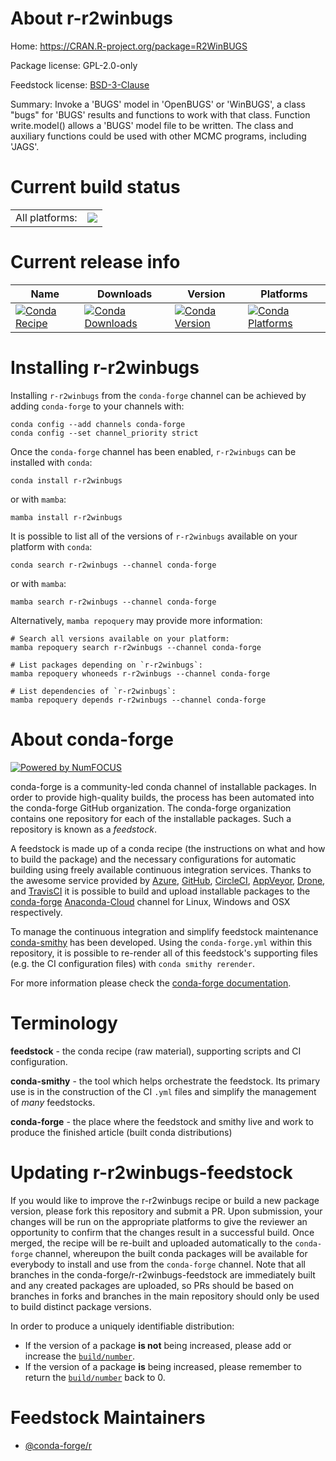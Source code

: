 About r-r2winbugs
=================

Home: https://CRAN.R-project.org/package=R2WinBUGS

Package license: GPL-2.0-only

Feedstock license: [BSD-3-Clause](https://github.com/conda-forge/r-r2winbugs-feedstock/blob/main/LICENSE.txt)

Summary: Invoke a 'BUGS' model in 'OpenBUGS' or 'WinBUGS', a class "bugs" for 'BUGS'  results and functions to work with that class. Function write.model() allows a 'BUGS' model file to be written.   The class and auxiliary functions could be used with other MCMC programs, including 'JAGS'.

Current build status
====================


<table><tr><td>All platforms:</td>
    <td>
      <a href="https://dev.azure.com/conda-forge/feedstock-builds/_build/latest?definitionId=6847&branchName=main">
        <img src="https://dev.azure.com/conda-forge/feedstock-builds/_apis/build/status/r-r2winbugs-feedstock?branchName=main">
      </a>
    </td>
  </tr>
</table>

Current release info
====================

| Name | Downloads | Version | Platforms |
| --- | --- | --- | --- |
| [![Conda Recipe](https://img.shields.io/badge/recipe-r--r2winbugs-green.svg)](https://anaconda.org/conda-forge/r-r2winbugs) | [![Conda Downloads](https://img.shields.io/conda/dn/conda-forge/r-r2winbugs.svg)](https://anaconda.org/conda-forge/r-r2winbugs) | [![Conda Version](https://img.shields.io/conda/vn/conda-forge/r-r2winbugs.svg)](https://anaconda.org/conda-forge/r-r2winbugs) | [![Conda Platforms](https://img.shields.io/conda/pn/conda-forge/r-r2winbugs.svg)](https://anaconda.org/conda-forge/r-r2winbugs) |

Installing r-r2winbugs
======================

Installing `r-r2winbugs` from the `conda-forge` channel can be achieved by adding `conda-forge` to your channels with:

```
conda config --add channels conda-forge
conda config --set channel_priority strict
```

Once the `conda-forge` channel has been enabled, `r-r2winbugs` can be installed with `conda`:

```
conda install r-r2winbugs
```

or with `mamba`:

```
mamba install r-r2winbugs
```

It is possible to list all of the versions of `r-r2winbugs` available on your platform with `conda`:

```
conda search r-r2winbugs --channel conda-forge
```

or with `mamba`:

```
mamba search r-r2winbugs --channel conda-forge
```

Alternatively, `mamba repoquery` may provide more information:

```
# Search all versions available on your platform:
mamba repoquery search r-r2winbugs --channel conda-forge

# List packages depending on `r-r2winbugs`:
mamba repoquery whoneeds r-r2winbugs --channel conda-forge

# List dependencies of `r-r2winbugs`:
mamba repoquery depends r-r2winbugs --channel conda-forge
```


About conda-forge
=================

[![Powered by
NumFOCUS](https://img.shields.io/badge/powered%20by-NumFOCUS-orange.svg?style=flat&colorA=E1523D&colorB=007D8A)](https://numfocus.org)

conda-forge is a community-led conda channel of installable packages.
In order to provide high-quality builds, the process has been automated into the
conda-forge GitHub organization. The conda-forge organization contains one repository
for each of the installable packages. Such a repository is known as a *feedstock*.

A feedstock is made up of a conda recipe (the instructions on what and how to build
the package) and the necessary configurations for automatic building using freely
available continuous integration services. Thanks to the awesome service provided by
[Azure](https://azure.microsoft.com/en-us/services/devops/), [GitHub](https://github.com/),
[CircleCI](https://circleci.com/), [AppVeyor](https://www.appveyor.com/),
[Drone](https://cloud.drone.io/welcome), and [TravisCI](https://travis-ci.com/)
it is possible to build and upload installable packages to the
[conda-forge](https://anaconda.org/conda-forge) [Anaconda-Cloud](https://anaconda.org/)
channel for Linux, Windows and OSX respectively.

To manage the continuous integration and simplify feedstock maintenance
[conda-smithy](https://github.com/conda-forge/conda-smithy) has been developed.
Using the ``conda-forge.yml`` within this repository, it is possible to re-render all of
this feedstock's supporting files (e.g. the CI configuration files) with ``conda smithy rerender``.

For more information please check the [conda-forge documentation](https://conda-forge.org/docs/).

Terminology
===========

**feedstock** - the conda recipe (raw material), supporting scripts and CI configuration.

**conda-smithy** - the tool which helps orchestrate the feedstock.
                   Its primary use is in the construction of the CI ``.yml`` files
                   and simplify the management of *many* feedstocks.

**conda-forge** - the place where the feedstock and smithy live and work to
                  produce the finished article (built conda distributions)


Updating r-r2winbugs-feedstock
==============================

If you would like to improve the r-r2winbugs recipe or build a new
package version, please fork this repository and submit a PR. Upon submission,
your changes will be run on the appropriate platforms to give the reviewer an
opportunity to confirm that the changes result in a successful build. Once
merged, the recipe will be re-built and uploaded automatically to the
`conda-forge` channel, whereupon the built conda packages will be available for
everybody to install and use from the `conda-forge` channel.
Note that all branches in the conda-forge/r-r2winbugs-feedstock are
immediately built and any created packages are uploaded, so PRs should be based
on branches in forks and branches in the main repository should only be used to
build distinct package versions.

In order to produce a uniquely identifiable distribution:
 * If the version of a package **is not** being increased, please add or increase
   the [``build/number``](https://docs.conda.io/projects/conda-build/en/latest/resources/define-metadata.html#build-number-and-string).
 * If the version of a package **is** being increased, please remember to return
   the [``build/number``](https://docs.conda.io/projects/conda-build/en/latest/resources/define-metadata.html#build-number-and-string)
   back to 0.

Feedstock Maintainers
=====================

* [@conda-forge/r](https://github.com/conda-forge/r/)

